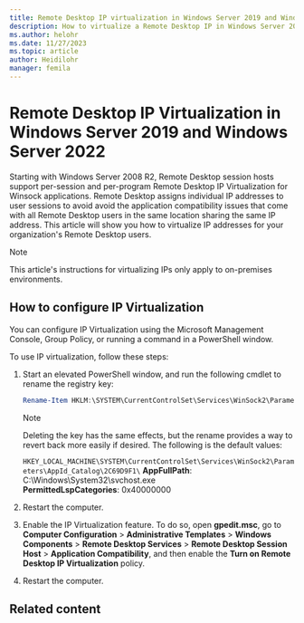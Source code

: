 ```yaml
---
title: Remote Desktop IP virtualization in Windows Server 2019 and Windows Server 2022
description: How to virtualize a Remote Desktop IP in Windows Server 2019 and Windows Server 2022.
ms.author: helohr
ms.date: 11/27/2023
ms.topic: article
author: Heidilohr
manager: femila
---
```

# Remote Desktop IP Virtualization in Windows Server 2019 and Windows Server 2022

Starting with Windows Server 2008 R2, Remote Desktop session hosts support per-session and per-program Remote Desktop IP Virtualization for Winsock applications. Remote Desktop assigns individual IP addresses to user sessions to avoid avoid the application compatibility issues that come with all Remote Desktop users in the same location sharing the same IP address. This article will show you how to virtualize IP addresses for your organization's Remote Desktop users.

> [!NOTE]
> This article's instructions for virtualizing IPs only apply to on-premises environments.

## How to configure IP Virtualization

You can configure IP Virtualization using the Microsoft Management Console, Group Policy, or running a command in a PowerShell window.

<!---MMC--->


<!--Group policy-->


<!--PowerShell-->

To use IP virtualization, follow these steps:

1. Start an elevated PowerShell window, and run the following cmdlet to rename the registry key:

   ```powershell
   Rename-Item HKLM:\SYSTEM\CurrentControlSet\Services\WinSock2\Parameters\AppId_Catalog\2C69D9F1 Backup_2C69D9F1
   ```

   > [!NOTE]
   > Deleting the key has the same effects, but the rename provides a way to revert back more easily if desired. The following is the default values:
   >
   > `HKEY_LOCAL_MACHINE\SYSTEM\CurrentControlSet\Services\WinSock2\Parameters\AppId_Catalog\2C69D9F1\`
   > **AppFullPath**: C:\Windows\System32\svchost.exe\
   > **PermittedLspCategories**: 0x40000000

2. Restart the computer.
3. Enable the IP Virtualization feature. To do so, open **gpedit.msc**, go to **Computer Configuration** > **Administrative Templates** > **Windows Components** > **Remote Desktop Services** > **Remote Desktop Session Host** > **Application Compatibility**, and then enable the **Turn on Remote Desktop IP Virtualization** policy.

4. Restart the computer.

## Related content

<!--Placeholder-->